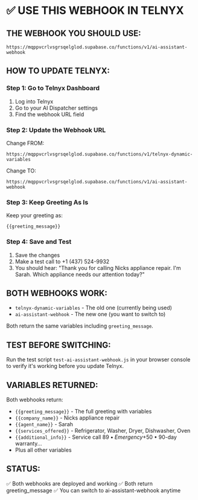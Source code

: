 # ✅ USE THIS WEBHOOK IN TELNYX

## THE WEBHOOK YOU SHOULD USE:
```
https://mqppvcrlvsgrsqelglod.supabase.co/functions/v1/ai-assistant-webhook
```

## HOW TO UPDATE TELNYX:

### Step 1: Go to Telnyx Dashboard
1. Log into Telnyx
2. Go to your AI Dispatcher settings
3. Find the webhook URL field

### Step 2: Update the Webhook URL
Change FROM:
```
https://mqppvcrlvsgrsqelglod.supabase.co/functions/v1/telnyx-dynamic-variables
```

Change TO:
```
https://mqppvcrlvsgrsqelglod.supabase.co/functions/v1/ai-assistant-webhook
```

### Step 3: Keep Greeting As Is
Keep your greeting as:
```
{{greeting_message}}
```

### Step 4: Save and Test
1. Save the changes
2. Make a test call to +1 (437) 524-9932
3. You should hear: "Thank you for calling Nicks appliance repair. I'm Sarah. Which appliance needs our attention today?"

## BOTH WEBHOOKS WORK:
- `telnyx-dynamic-variables` - The old one (currently being used)
- `ai-assistant-webhook` - The new one (you want to switch to)

Both return the same variables including `greeting_message`.

## TEST BEFORE SWITCHING:
Run the test script `test-ai-assistant-webhook.js` in your browser console to verify it's working before you update Telnyx.

## VARIABLES RETURNED:
Both webhooks return:
- `{{greeting_message}}` - The full greeting with variables
- `{{company_name}}` - Nicks appliance repair
- `{{agent_name}}` - Sarah
- `{{services_offered}}` - Refrigerator, Washer, Dryer, Dishwasher, Oven
- `{{additional_info}}` - Service call $89 • Emergency +$50 • 90-day warranty...
- Plus all other variables

## STATUS:
✅ Both webhooks are deployed and working
✅ Both return greeting_message
✅ You can switch to ai-assistant-webhook anytime